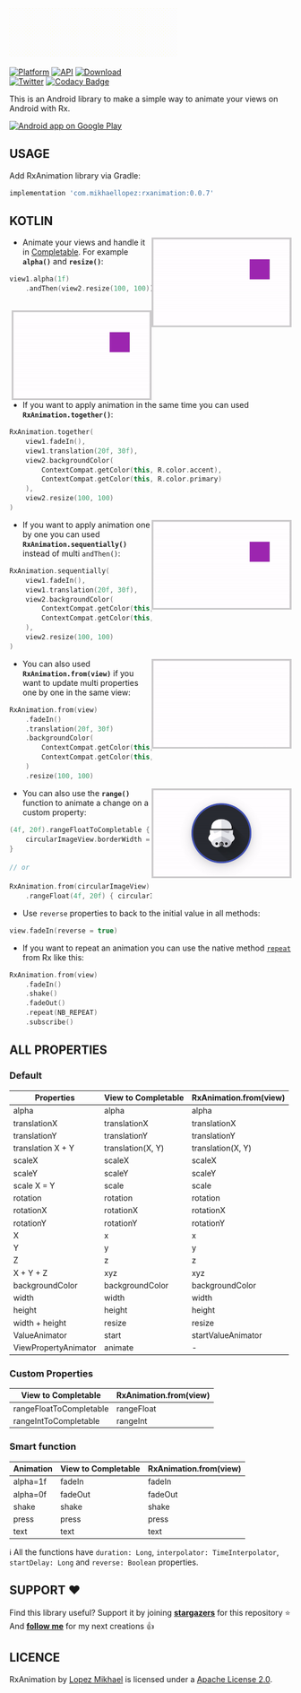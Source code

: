 <img src="/preview/title.gif" alt="title" title="title" width="300" height="87.8" />

[![Platform](https://img.shields.io/badge/platform-android-green.svg)](http://developer.android.com/index.html)
[![API](https://img.shields.io/badge/API-16%2B-brightgreen.svg?style=flat)](https://android-arsenal.com/api?level=16)
[![Download](https://api.bintray.com/packages/lopspower/maven/com.mikhaellopez:rxanimation/images/download.svg?version=0.0.7)](https://bintray.com/lopspower/maven/com.mikhaellopez:rxanimation/0.0.7/link)
<br>
[![Twitter](https://img.shields.io/badge/Twitter-@LopezMikhael-blue.svg?style=flat)](http://twitter.com/lopezmikhael)
[![Codacy Badge](https://api.codacy.com/project/badge/Grade/c793e3842c79477399967e2443c76990)](https://app.codacy.com/app/lopspower/RxAnimation?utm_source=github.com&utm_medium=referral&utm_content=lopspower/CircleView&utm_campaign=Badge_Grade_Dashboard)

This is an Android library to make a simple way to animate your views on Android with Rx.

<a href="https://play.google.com/store/apps/details?id=com.mikhaellopez.lopspower">
  <img alt="Android app on Google Play" src="https://developer.android.com/images/brand/en_app_rgb_wo_45.png" />
</a>

USAGE
-----

Add RxAnimation library via Gradle:

```groovy
implementation 'com.mikhaellopez:rxanimation:0.0.7'
```

KOTLIN
-----

<img src="/preview/0.gif" alt="sample" title="sample" width="250" height="160" align="right" />

-   Animate your views and handle it in [Completable](http://reactivex.io/RxJava/2.x/javadoc/io/reactivex/Completable.html). For example **`alpha()`** and **`resize()`**:

```kotlin
view1.alpha(1f)
    .andThen(view2.resize(100, 100))
```

<br/>

<img src="/preview/1.gif" alt="sample" title="sample" width="250" height="160" align="right" />

-   If you want to apply animation in the same time you can used **`RxAnimation.together()`**:

```kotlin
RxAnimation.together(
    view1.fadeIn(),
    view1.translation(20f, 30f),
    view2.backgroundColor(
        ContextCompat.getColor(this, R.color.accent),
        ContextCompat.getColor(this, R.color.primary)
    ),
    view2.resize(100, 100)
)
```

<img src="/preview/2.gif" alt="sample" title="sample" width="250" height="160" align="right" />

-   If you want to apply animation one by one you can used **`RxAnimation.sequentially()`** instead of multi `andThen()`:

```kotlin
RxAnimation.sequentially(
    view1.fadeIn(),
    view1.translation(20f, 30f),
    view2.backgroundColor(
        ContextCompat.getColor(this, R.color.accent),
        ContextCompat.getColor(this, R.color.primary)
    ),
    view2.resize(100, 100)
)
```

<img src="/preview/3.gif" alt="sample" title="sample" width="250" height="160" align="right" />

-   You can also used **`RxAnimation.from(view)`** if you want to update multi properties one by one in the same view:

```kotlin
RxAnimation.from(view)
    .fadeIn()
    .translation(20f, 30f)
    .backgroundColor(
        ContextCompat.getColor(this, R.color.accent),
        ContextCompat.getColor(this, R.color.primary)
    )
    .resize(100, 100)
```

<img src="/preview/4.gif" alt="sample" title="sample" width="250" height="160" align="right" />

-   You can also use the **`range()`** function to animate a change on a custom property:

```kotlin
(4f, 20f).rangeFloatToCompletable { 
    circularImageView.borderWidth = it 
}

// or

RxAnimation.from(circularImageView)
    .rangeFloat(4f, 20f) { circularImageView.borderWidth = it }
```

-   Use `reverse` properties to back to the initial value in all methods:

```kotlin
view.fadeIn(reverse = true)
```

-   If you want to repeat an animation you can use the native method [`repeat`](http://reactivex.io/documentation/operators/repeat.html) from Rx like this:

```kotlin
RxAnimation.from(view)
    .fadeIn()
    .shake()
    .fadeOut()
    .repeat(NB_REPEAT)
    .subscribe()
```

ALL PROPERTIES
-----

### Default

| Properties           | View to Completable | RxAnimation.from(view) |
| -------------------- | ------------------- | ---------------------- |
| alpha                | alpha               | alpha                  |
| translationX         | translationX        | translationX           |
| translationY         | translationY        | translationY           |
| translation X + Y    | translation(X, Y)   | translation(X, Y)      |
| scaleX               | scaleX              | scaleX                 |
| scaleY               | scaleY              | scaleY                 |
| scale X = Y          | scale               | scale                  |
| rotation             | rotation            | rotation               |
| rotationX            | rotationX           | rotationX              |
| rotationY            | rotationY           | rotationY              |
| X                    | x                   | x                      |
| Y                    | y                   | y                      |
| Z                    | z                   | z                      |
| X + Y + Z            | xyz                 | xyz                    |
| backgroundColor      | backgroundColor     | backgroundColor        |
| width                | width               | width                  |
| height               | height              | height                 |
| width + height       | resize              | resize                 |
| ValueAnimator        | start               | startValueAnimator     |
| ViewPropertyAnimator | animate             | -                      |

### Custom Properties

| View to Completable     | RxAnimation.from(view) |
| ----------------------- | ---------------------- |
| rangeFloatToCompletable | rangeFloat             |
| rangeIntToCompletable   | rangeInt               |

### Smart function

| Animation | View to Completable | RxAnimation.from(view) |
| --------- | ------------------- | ---------------------- |
| alpha=1f  | fadeIn              | fadeIn                 |
| alpha=0f  | fadeOut             | fadeOut                |
| shake     | shake               | shake                  |
| press     | press               | press                  |
| text      | text                | text                   |

:information_source: All the functions have `duration: Long`, `interpolator: TimeInterpolator`, `startDelay: Long` and `reverse: Boolean` properties.

SUPPORT ❤️
-----

Find this library useful? Support it by joining [**stargazers**](https://github.com/lopspower/RxAnimation/stargazers) for this repository ⭐️
<br/>
And [**follow me**](https://github.com/lopspower?tab=followers) for my next creations 👍

LICENCE
-----

RxAnimation by [Lopez Mikhael](http://mikhaellopez.com/) is licensed under a [Apache License 2.0](http://www.apache.org/licenses/LICENSE-2.0).
